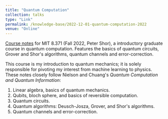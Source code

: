 ```yaml
---
title: "Quantum Computation"
collection: talks
type: "Link"
permalink: /knowledge-base/2022-12-01-quantum-computation-2022
venue: "Online"
---
```


[Course notes](https://github.com/nlyu1/Fall-2024/tree/main/Misc/Quantum%20Computing%20Notes) for MIT 8.371 (Fall 2022, Peter Shor), a introductory graduate course in quantum computation. Features the basics of quantum circuits, Grover and Shor's algorithms, quantum channels and error-correction. 

This course is my introduction to quantum mechanics; it is solely responsible for pivoting my interest from machine learning to physics. These notes closely follow Nielson and Chuang's *Quantum Computation and Quantum Information*: 

1. Linear algebra, basics of quantum mechanics. 
2. Qubits, bloch sphere, and basics of reversible computation. 
3. Quantum circuits. 
4. Quantum algorithms: Deusch-Josza, Grover, and Shor's algorithms. 
5. Quantum channels and error-correction. 